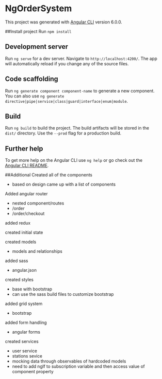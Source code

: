 # NgOrderSystem

This project was generated with [Angular CLI](https://github.com/angular/angular-cli) version 6.0.0.

##Install project
Run `npm install`

## Development server

Run `ng serve` for a dev server. Navigate to `http://localhost:4200/`. The app will automatically reload if you change any of the source files.

## Code scaffolding

Run `ng generate component component-name` to generate a new component. You can also use `ng generate directive|pipe|service|class|guard|interface|enum|module`.

## Build

Run `ng build` to build the project. The build artifacts will be stored in the `dist/` directory. Use the `--prod` flag for a production build.

## Further help

To get more help on the Angular CLI use `ng help` or go check out the [Angular CLI README](https://github.com/angular/angular-cli/blob/master/README.md).

##Additional
Created all of the components
- based on design came up with a list of components

Added angular router
- nested component/routes
- /order
- /order/checkout

added redux

created initial state

created models
- models and relationships

added sass
- angular.json

created styles
- base with bootstrap
- can use the sass build files to customize bootstrap

added grid system
- bootstrap

added form handling
- angular forms

created services
- user service
- stations sevice
- mocking data through observables of hardcoded models
- need to add ngIf to subscription variable and then access value of component property
